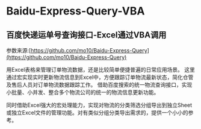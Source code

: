 # Baidu-Express-Query-VBA
百度快递运单号查询接口-Excel通过VBA调用
------
参数来源:[https://github.com/mo10/Baidu-Express-Query](https://github.com/mo10/Baidu-Express-Query)

用Excel表格来管理订单物流数据，还是比较简单便捷普遍的日常应用场景。
这里通过宏实现实时更新物流信息到Excel中，方便跟踪订单物流最新状态，简化仓管及售后人员对订单物流数据跟踪工作。
借助百度搜索的统一物流查询接口，实现小批量、小并发、整合多个物流公司的统一的物流信息更新功能。

同时借助Excel强大的宏处理能力，实现对物流的分类筛选分组导出到独立Sheet或独立Excel文件的管理功能。对有类似分组分类导出需求的，提供一个小小的参考。